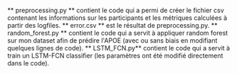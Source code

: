 ** preprocessing.py ** contient le code qui a permi de créer le fichier csv contenant les informations sur les participants et les métriques calculées à partir des logfiles.
** error.csv ** est le résultat de preprocessing.py.
** random_forest.py ** contient le code qui a servit à appliquer random forest sur mon dataset afin de prédire l'APOE (avec ou sans biais en modifiant quelques lignes de code).
** LSTM_FCN.py** contient le code qui a servit à train un LSTM-FCN classifier (les paramètres ont été modifié directement dans le code).
